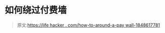# 如何绕过付费墙

> 原文:[https://life hacker . com/how-to-around-a-pay wall-1848617781](https://lifehacker.com/how-to-get-around-a-paywall-1848617781)